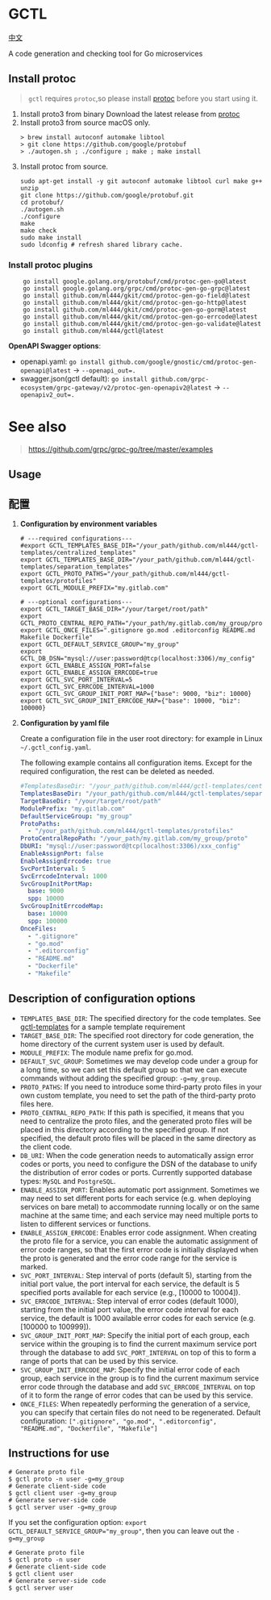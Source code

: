 # GCTL
[中文](README_CN.md)

A code generation and checking tool for Go microservices

## Install protoc
> `gctl` requires `protoc`,so please install [protoc](https://github.com/protocolbuffers/protobuf/releases) before you start using it. 
1. Install proto3 from binary
   Download the latest release from [protoc](https://github.com/protocolbuffers/protobuf/releases)
2. Install proto3 from source macOS only.
   ```shell
   > brew install autoconf automake libtool
   > git clone https://github.com/google/protobuf
   > ./autogen.sh ; ./configure ; make ; make install
   ```
3. Install protoc from source.
   ```shell
   sudo apt-get install -y git autoconf automake libtool curl make g++ unzip
   git clone https://github.com/google/protobuf.git
   cd protobuf/
   ./autogen.sh
   ./configure
   make
   make check
   sudo make install
   sudo ldconfig # refresh shared library cache.
   ```
### Install protoc plugins
```shell
	go install google.golang.org/protobuf/cmd/protoc-gen-go@latest
	go install google.golang.org/grpc/cmd/protoc-gen-go-grpc@latest
	go install github.com/ml444/gkit/cmd/protoc-gen-go-field@latest
	go install github.com/ml444/gkit/cmd/protoc-gen-go-http@latest
	go install github.com/ml444/gkit/cmd/protoc-gen-go-gorm@latest
	go install github.com/ml444/gkit/cmd/protoc-gen-go-errcode@latest
	go install github.com/ml444/gkit/cmd/protoc-gen-go-validate@latest
	go install github.com/ml444/gctl@latest
```
**OpenAPI Swagger options**:
- openapi.yaml: `go install github.com/google/gnostic/cmd/protoc-gen-openapi@latest` -> `--openapi_out=.`
- swagger.json(gctl default): `go install github.com/grpc-ecosystem/grpc-gateway/v2/protoc-gen-openapiv2@latest` -> `--openapiv2_out=.`

# See also
> https://github.com/grpc/grpc-go/tree/master/examples


## Usage


## 配置
1. **Configuration by environment variables**
    ```shell
    # ---required configurations---
    #export GCTL_TEMPLATES_BASE_DIR="/your_path/github.com/ml444/gctl-templates/centralized_templates"
    export GCTL_TEMPLATES_BASE_DIR="/your_path/github.com/ml444/gctl-templates/separation_templates"
    export GCTL_PROTO_PATHS="/your_path/github.com/ml444/gctl-templates/protofiles"
    export GCTL_MODULE_PREFIX="my.gitlab.com"
    ```
    ```shell
    # ---optional configurations---
    export GCTL_TARGET_BASE_DIR="/your/target/root/path"
    export GCTL_PROTO_CENTRAL_REPO_PATH="/your_path/my.gitlab.com/my_group/proto"
    export GCTL_ONCE_FILES=".gitignore go.mod .editorconfig README.md Makefile Dockerfile"
    export GCTL_DEFAULT_SERVICE_GROUP="my_group"
    export GCTL_DB_DSN="mysql://user:password@tcp(localhost:3306)/my_config"
    export GCTL_ENABLE_ASSIGN_PORT=false
    export GCTL_ENABLE_ASSIGN_ERRCODE=true
    export GCTL_SVC_PORT_INTERVAL=5
    export GCTL_SVC_ERRCODE_INTERVAL=1000
    export GCTL_SVC_GROUP_INIT_PORT_MAP={"base": 9000, "biz": 10000}
    export GCTL_SVC_GROUP_INIT_ERRCODE_MAP={"base": 10000, "biz": 100000}
    ```

2. **Configuration by yaml file**

   Create a configuration file in the user root directory: for example in Linux `~/.gctl_config.yaml`.

   The following example contains all configuration items.
   Except for the required configuration, the rest can be deleted as needed.
    ```yaml
    #TemplatesBaseDir: "/your_path/github.com/ml444/gctl-templates/centralized_templates"
    TemplatesBaseDir: "/your_path/github.com/ml444/gctl-templates/separation_templates"
    TargetBaseDir: "/your/target/root/path"
    ModulePrefix: "my.gitlab.com"
    DefaultServiceGroup: "my_group"
    ProtoPaths: 
      - "/your_path/github.com/ml444/gctl-templates/protofiles"
    ProtoCentralRepoPath: "/your_path/my.gitlab.com/my_group/proto"
    DbURI: "mysql://user:password@tcp(localhost:3306)/xxx_config"
    EnableAssignPort: false
    EnableAssignErrcode: true
    SvcPortInterval: 5
    SvcErrcodeInterval: 1000
    SvcGroupInitPortMap:
      base: 9000
      spp: 10000
    SvcGroupInitErrcodeMap:
      base: 10000
      spp: 100000
    OnceFiles:
      - ".gitignore"
      - "go.mod"
      - ".editorconfig"
      - "README.md"
      - "Dockerfile"
      - "Makefile"
    ```

## Description of configuration options
- `TEMPLATES_BASE_DIR`: The specified directory for the code templates. See [gctl-templates](https://github.com/ml444/gctl-templates) for a sample template requirement
- `TARGET_BASE_DIR`: The specified root directory for code generation, the home directory of the current system user is used by default.
- `MODULE_PREFIX`: The module name prefix for go.mod.
- `DEFAULT_SVC_GROUP`: Sometimes we may develop code under a group for a long time, so we can set this default group so that we can execute commands without adding the specified group: `-g=my_group`.
- `PROTO_PATHS`: If you need to introduce some third-party proto files in your own custom template, you need to set the path of the third-party proto files here.
- `PROTO_CENTRAL_REPO_PATH`: If this path is specified, it means that you need to centralize the proto files, and the generated proto files will be placed in this directory according to the specified group. If not specified, the default proto files will be placed in the same directory as the client code.
- `DB_URI`: When the code generation needs to automatically assign error codes or ports, you need to configure the DSN of the database to unify the distribution of error codes or ports. Currently supported database types: `MySQL` and `PostgreSQL`.
- `ENABLE_ASSIGN_PORT`: Enables automatic port assignment. Sometimes we may need to set different ports for each service (e.g. when deploying services on bare metal) to accommodate running locally or on the same machine at the same time; and each service may need multiple ports to listen to different services or functions.
- `ENABLE_ASSIGN_ERRCODE`: Enables error code assignment. When creating the proto file for a service, you can enable the automatic assignment of error code ranges, so that the first error code is initially displayed when the proto is generated and the error code range for the service is marked.
- `SVC_PORT_INTERVAL`: Step interval of ports (default 5), starting from the initial port value, the port interval for each service, the default is 5 specified ports available for each service (e.g., [10000 to 10004]).
- `SVC_ERRCODE_INTERVAL`: Step interval of error codes (default 1000), starting from the initial port value, the error code interval for each service, the default is 1000 available error codes for each service (e.g. [100000 to 100999]).
- `SVC_GROUP_INIT_PORT_MAP`: Specify the initial port of each group, each service within the grouping is to find the current maximum service port through the database to add `SVC_PORT_INTERVAL` on top of this to form a range of ports that can be used by this service.
- `SVC_GROUP_INIT_ERRCODE_MAP`: Specify the initial error code of each group, each service in the group is to find the current maximum service error code through the database and add `SVC_ERRCODE_INTERVAL` on top of it to form the range of error codes that can be used by this service.
- `ONCE_FILES`: When repeatedly performing the generation of a service, you can specify that certain files do not need to be regenerated. Default configuration: `[".gitignore", "go.mod", ".editorconfig", "README.md", "Dockerfile", "Makefile"]`

## Instructions for use
```shell
# Generate proto file
$ gctl proto -n user -g=my_group
# Generate client-side code
$ gctl client user -g=my_group
# Generate server-side code
$ gctl server user -g=my_group
```
If you set the configuration option: `export GCTL_DEFAULT_SERVICE_GROUP="my_group"`, then you can leave out the `-g=my_group`
```shell
# Generate proto file
$ gctl proto -n user 
# Generate client-side code
$ gctl client user
# Generate server-side code
$ gctl server user
```




